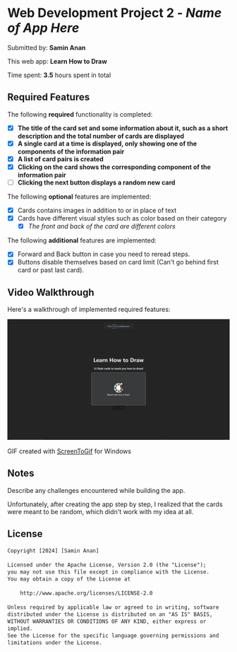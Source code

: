 # Web Development Project 2 - *Name of App Here*

Submitted by: **Samin Anan**

This web app: **Learn How to Draw**

Time spent: **3.5** hours spent in total

## Required Features

The following **required** functionality is completed:

- [X] **The title of the card set and some information about it, such as a short description and the total number of cards are displayed**
- [X] **A single card at a time is displayed, only showing one of the components of the information pair**
- [X] **A list of card pairs is created**
- [X] **Clicking on the card shows the corresponding component of the information pair**
- [ ] **Clicking the next button displays a random new card**

The following **optional** features are implemented:

- [X] Cards contains images in addition to or in place of text
- [X] Cards have different visual styles such as color based on their category
  - [X] *The front and back of the card are different colors*

The following **additional** features are implemented:

* [x] Forward and Back button in case you need to reread steps.
* [x] Buttons disable themselves based on card limit (Can't go behind first card or past last card).

## Video Walkthrough

Here's a walkthrough of implemented required features:

<img src='https://github.com/Samin-A1/web102/blob/8f60809b847ce205ef08421380ffe314c5c1ba36/Flashcards/src/assets/Flashcards.gif' title='Video Walkthrough' width='' alt='Video Walkthrough' />

<!-- Replace this with whatever GIF tool you used! -->
GIF created with [ScreenToGif](https://www.screentogif.com/) for Windows
<!-- Recommended tools:
[Kap](https://getkap.co/) for macOS
[ScreenToGif](https://www.screentogif.com/) for Windows
[peek](https://github.com/phw/peek) for Linux. -->

## Notes

Describe any challenges encountered while building the app.

Unfortunately, after creating the app step by step, I realized that the cards were meant to be random, which didn't work with my idea at all.

## License

    Copyright [2024] [Samin Anan]

    Licensed under the Apache License, Version 2.0 (the "License");
    you may not use this file except in compliance with the License.
    You may obtain a copy of the License at

        http://www.apache.org/licenses/LICENSE-2.0

    Unless required by applicable law or agreed to in writing, software
    distributed under the License is distributed on an "AS IS" BASIS,
    WITHOUT WARRANTIES OR CONDITIONS OF ANY KIND, either express or implied.
    See the License for the specific language governing permissions and
    limitations under the License.
